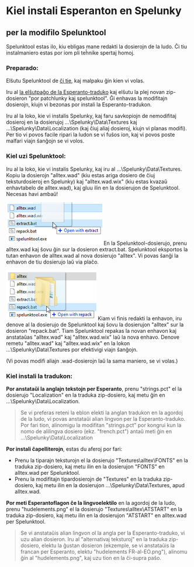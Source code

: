 # Kiel instali Esperanton en Spelunky
## per la modifilo Spelunktool

Spelunktool estas ilo, kiu ebligas mane redakti la dosierojn de la ludo. Ĉi tiu instalmaniero estas por iom pli teĥnike spertaj homoj.

### Preparado:

Elŝutu Spelunktool de [ĉi tie](http://www.tzarsectus.com/tools/spelunktool.rar), kaj malpaku ĝin kien vi volas.

Iru al [la elŝutpaĝo de la Esperanto-traduko](https://github.com/Rajzin/Spelunky-Esperanto-traduko/releases/) kaj elŝutu la plej novan zip-dosieron "por patchlunky kaj spelunktool". Ĝi enhavas la modifitajn dosierojn, kiujn vi bezonas por instali la Esperanto-tradukon.

Iru al la loko, kie vi instalis Spelunky, kaj faru savkopiojn de nemodifitaj dosieroj en la dosierujoj ...\Spelunky\Data\Textures kaj ...\Spelunky\Data\Localization (kaj ĉiuj aliaj dosieroj, kiujn vi planas modifi). Per tio vi povos facile ripari la ludon se vi fuŝos ion, kaj vi povos poste malfari viajn ŝanĝojn se vi volos.

### Kiel uzi Spelunktool:

Iru al la loko, kie vi instalis Spelunky, kaj iru al ...\Spelunky\Data\Textures. Kopiu la dosierojn "alltex.wad" (kiu estas ariga dosiero de ĉiuj teksturdosieroj en Spelunky) kaj "alltex.wad.wix" (kiu estas kvazaŭ enhavtabelo de alltex.wad), kaj gluu ilin en la dosierujon de Spelunktool. Necesas havi ambaŭ!

![](aliaj/ekrankopio-st-extract.png)
En la Spelunktool-dosierujo, prenu alltex.wad kaj ŝovu ĝin sur la dosieron extract.bat. Spelunktool eksportos la tutan enhavon de alltex.wad al nova dosierujo "alltex". Vi povas ŝanĝi la enhavon de tiu dosierujo laŭ via plaĉo.

![](aliaj/ekrankopio-st-repack.png)
Kiam vi finis redakti la enhavon, iru denove al la dosierujo de Spelunktool kaj ŝovu la dosierujon "alltex" sur la dosieron "repack.bat". Tiam Spelunktool repakas la novan enhavon kaj anstataŭas "alltex.wad" kaj "alltex.wad.wix" laŭ la nova enhavo. Denove remetu "alltex.wad" kaj "alltex.wad.wix" en la lokon ...\Spelunky\Data\Textures por efektivigi viajn ŝanĝojn.

(Vi povas modifi aliajn .wad-dosierojn laŭ la sama maniero, se vi volas.)

### Kiel instali la tradukon:

**Por anstataŭi la anglajn tekstojn per Esperanto**, prenu "strings.pct" el la dosierujo "Localization" en la traduka zip-dosiero, kaj metu ĝin en ...\Spelunky\Data\Localization.

> Se vi preferas reteni la eblon elekti la anglan tradukon en la agordoj de la ludo, vi povas anstataŭi alian lingvon per la Esperanto-traduko. Por fari tion, alinomigu la modifitan "strings.pct" por kongrui kun la nomo de alilingva dosiero (ekz. "french.pct") antaŭ meti ĝin en ...\Spelunky\Data\Localization

**Por instali ĉapelliterojn**, estas du aferoj por fari:
- Prenu la tiparajn teksturojn el la dosierujo "Textures\alltex\FONTS" en la traduka zip-dosiero, kaj metu ilin en la dosierujon "FONTS" en alltex.wad per Spelunktool.
- Prenu la modifitajn tipardosierojn de "Textures" en la traduka zip-dosiero, kaj metu ilin en la dosierujon ...\Spelunky\Data\Textures, apud alltex.wad.

**Por meti Esperantoflagon ĉe la lingvoelektilo** en la agordoj de la ludo, prenu "hudelements.png" el la dosierujo "Textures\alltex\ATSTART" en la traduka zip-dosiero, kaj metu ilin en la dosierujon "ATSTART" en alltex.wad per Spelunktool.

> Se vi anstataŭis alian lingvon ol la angla per la Esperanto-traduko, vi uzu alian dosieron. Iru al "alternativaj teksturoj" en la traduka zip-dosiero, elektu la ĝustan dosieron (ekzemple, se vi anstataŭis la francan per Esperanto, elektu "hudelements FR-al-EO.png"), alinomu ĝin al "hudelements.png", kaj uzu tion en la ĉi-supra paŝo.